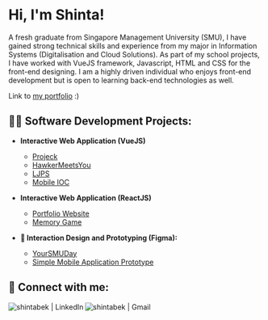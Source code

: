 <h1>Hi, I'm Shinta!</h1>

A fresh graduate from Singapore Management University (SMU), I have gained strong technical skills and experience from my major in Information Systems (Digitalisation and Cloud Solutions). As part of my school projects, I have worked with VueJS framework, Javascript, HTML and CSS for the front-end designing. I am a highly driven individual who enjoys front-end development but is open to learning back-end technologies as well. 

Link to [my portfolio](https://shintabek.netlify.app/) :)

<h2>👨‍💻 Software Development Projects:</h2>

- <b>Interactive Web Application (VueJS)</b>
  - [Projeck](https://github.com/DemonDia/WAD2LMAOO)
  - [HawkerMeetsYou](https://github.com/wojunn/TeamESD)
  - [LJPS](https://github.com/kaniel98/project-spm)
  - [Mobile IOC](https://github.com/project-graduate/mobile-ioc)

- <b>Interactive Web Application (ReactJS)</b>
  - [Portfolio Website](https://github.com/francescaaaaa/my-portfolio)
  - [Memory Game](https://github.com/francescaaaaa/memoryGame_assessment)
    
- <b>📱 Interaction Design and Prototyping (Figma):</b>
  - [YourSMUDay](https://bit.ly/3q2M8XV)
  - [Simple Mobile Application Prototype](https://www.figma.com/proto/B0RaCsrfwxZAlqOyl0BitM/prototype?scaling=scale-down&page-id=0%3A1&starting-point-node-id=37%3A4840&show-proto-sidebar=1&node-id=37-4840)

<h2> 🤳 Connect with me:</h2>

[<img align="left" alt="shintabek | LinkedIn" src="https://img.shields.io/badge/LinkedIn-%230077B5.svg?&style=for-the-badge&logo=linkedin&logoColor=white" />][linkedin]

[linkedin]: https://linkedin.com/in/shintabek

[<img align="left" alt="shintabek | Gmail" src="https://img.shields.io/badge/Email-%23D14836.svg?&style=for-the-badge&logo=gmail&logoColor=white" />][Gmail]

[Gmail]: shintabek@gmail.com

<!--

Here are some ideas to get you started:

- 🔭 I’m currently working on ...
- 🌱 I’m currently learning ...
- 👯 I’m looking to collaborate on ...
- 🤔 I’m looking for help with ...
- 💬 Ask me about ...
- 📫 How to reach me: ...
- 😄 Pronouns: ...
- ⚡ Fun fact: ...
-->
